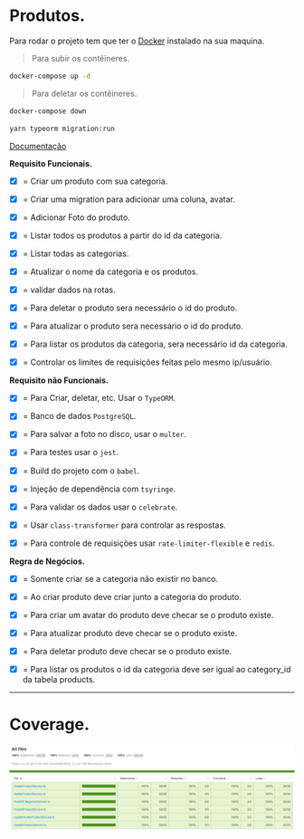 # Produtos.

Para rodar o projeto tem que ter o [Docker](https://www.docker.com/) instalado na sua maquina.

> Para subir os contêineres.

```bash
docker-compose up -d
```

> Para deletar os contêineres.

```bash
docker-compose down
```

```bash
yarn typeorm migration:run
```

[Documentação](./docs/doc.md)

**Requisito Funcionais.**

- [x] = Criar um produto com sua categoria.

- [x] = Criar uma migration para adicionar uma coluna, avatar.

- [x] = Adicionar Foto do produto.

- [x] = Listar todos os produtos a partir do id da categoria.

- [x] = Listar todas as categorias.

- [x] = Atualizar o nome da categoria e os produtos.

- [x] = validar dados na rotas.

- [x] = Para deletar o produto sera necessário o id do produto.

- [x] = Para atualizar o produto sera necessário o id do produto.

- [x] = Para listar os produtos da categoria, sera necessário id da categoria.

- [x] = Controlar os limites de requisições feitas pelo mesmo ip/usuário.

**Requisito não Funcionais.**

- [x] = Para Criar, deletar, etc. Usar o `TypeORM`.

- [x] = Banco de dados `PostgreSQL`.

- [x] = Para salvar a foto no disco, usar o `multer`.

- [x] = Para testes usar o `jest`.

- [x] = Build do projeto com o `babel`.

- [x] = Injeção de dependência com `tsyringe`.

- [x] = Para validar os dados usar o `celebrate`.

- [x] = Usar `class-transformer` para controlar as respostas.

- [x] = Para controle de requisições usar `rate-limiter-flexible` e `redis`.

**Regra de Negócios.**

- [x] = Somente criar se a categoria não existir no banco.

- [x] = Ao criar produto deve criar junto a categoria do produto.

- [x] = Para criar um avatar do produto deve checar se o produto existe.

- [x] = Para atualizar produto deve checar se o produto existe.

- [x] = Para deletar produto deve checar se o produto existe.

- [x] = Para listar os produtos o id da categoria deve ser igual ao category_id da tabela products.

---

# Coverage.

![jest](./docs/img/jest.png)
